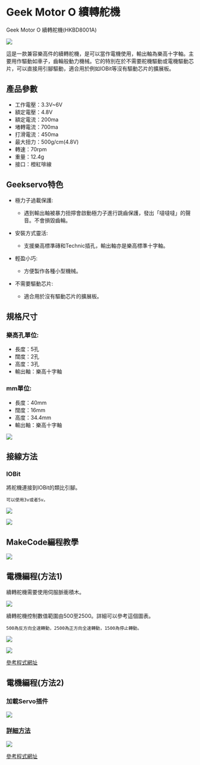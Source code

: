 # Geek Motor O 續轉舵機

Geek Motor O 續轉舵機(HKBD8001A)

![](./images/360servo1.jpg)

這是一款兼容樂高件的續轉舵機，是可以當作電機使用，輸出軸為樂高十字軸。主要用作驅動如車子，齒輪般動力機械。它的特別在於不需要舵機驅動或電機驅動芯片，可以直接用引腳驅動，適合用於例如IOBit等沒有驅動芯片的擴展板。

## 產品參數

- 工作電壓：3.3V~6V
- 額定電壓：4.8V
- 額定電流：200ma
- 堵轉電流：700ma
- 打滑電流：450ma
- 最大扭力：500g/cm(4.8V)
- 轉速：70rpm
- 重量：12.4g
- 接口：橙紅啡線


## Geekservo特色

- 極力子過載保護:
    - 遇到輸出軸被暴力扭擰會啟動極力子進行跳齒保護，發出「噠噠噠」的聲音。不會損毀齒輪。

- 安裝方式靈活:
    - 支援樂高標準磚和Technic插孔，輸出軸亦是樂高標準十字軸。

- 輕盈小巧:
    - 方便製作各種小型機械。
    
- 不需要驅動芯片:
    - 適合用於沒有驅動芯片的擴展板。
    
## 規格尺寸

### 樂高孔單位:

- 長度：5孔
- 闊度：2孔
- 高度：3孔
- 輸出軸：樂高十字軸

### mm單位:

- 長度：40mm
- 闊度：16mm
- 高度：34.4mm
- 輸出軸：樂高十字軸

![](./images/13_03.png)
    
## 接線方法

### IOBit

將舵機連接到IOBit的類比引腳。

    可以使用3v或者5v。

![](./images/360servo_wire1.png)

![](./images/360servo_wire2.png)

## MakeCode編程教學

![](./images/mcbanner.png)

## 電機編程(方法1)

續轉舵機需要使用伺服脈衝積木。

![](./images/360servo_block.png)

續轉舵機控制數值範圍由500至2500。詳細可以參考這個圖表。

    500為反方向全速轉動，2500為正方向全速轉動，1500為停止轉動。

![](./images/360servo_speed1.png)

![](./images/360servo_code1.png)

[參考程式網址](https://makecode.microbit.org/_Ub76W98a29A2)

## 電機編程(方法2)

### 加載Servo插件

![](./images/servo_extension.png)

### [詳細方法](../Makecode/powerBrickMC)

![](./images/360servo_code2.png)

[參考程式網址](https://makecode.microbit.org/_JdJDbv5ue97t)